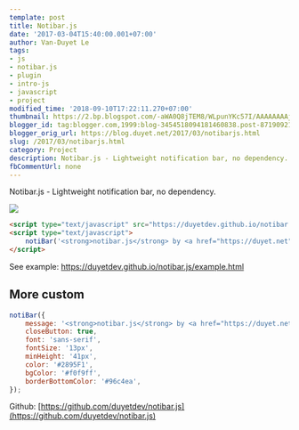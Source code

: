 ```yaml
---
template: post
title: Notibar.js
date: '2017-03-04T15:40:00.001+07:00'
author: Van-Duyet Le
tags:
- js
- notibar.js
- plugin
- intro-js
- javascript
- project
modified_time: '2018-09-10T17:22:11.270+07:00'
thumbnail: https://2.bp.blogspot.com/-aWA0Q8jTEM8/WLpunYKc57I/AAAAAAAAjz8/AoGD9qpGYaE1OHeqi5QrBJcgm0HCJgnOACLcB/s1600/Screenshot%2Bfrom%2B2017-03-04%2B14-35-54.png
blogger_id: tag:blogger.com,1999:blog-3454518094181460838.post-8719092157154756743
blogger_orig_url: https://blog.duyet.net/2017/03/notibarjs.html
slug: /2017/03/notibarjs.html
category: Project
description: Notibar.js - Lightweight notification bar, no dependency.  
fbCommentUrl: none 
---
```


Notibar.js - Lightweight notification bar, no dependency.   

[![](https://2.bp.blogspot.com/-aWA0Q8jTEM8/WLpunYKc57I/AAAAAAAAjz8/AoGD9qpGYaE1OHeqi5QrBJcgm0HCJgnOACLcB/s1600/Screenshot%2Bfrom%2B2017-03-04%2B14-35-54.png)](https://github.com/duyetdev/notibar.js)

```html
<script type="text/javascript" src="https://duyetdev.github.io/notibar.js/notibar.js"></script>
<script type="text/javascript">
    notiBar('<strong>notibar.js</strong> by <a href="https://duyet.net">duyetdev</a>  :))');
</script>
```
See example: https://duyetdev.github.io/notibar.js/example.html

## More custom ##

```js
notiBar({
    message: '<strong>notibar.js</strong> by <a href="https://duyet.net">duyetdev</a>  :))',
    closeButton: true,
    font: 'sans-serif',
    fontSize: '13px',
    minHeight: '41px',
    color: '#2895F1',
    bgColor: '#f0f9ff',
    borderBottomColor: '#96c4ea',
});
```

Github: [https://github.com/duyetdev/notibar.js](https://github.com/duyetdev/notibar.js)

